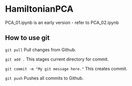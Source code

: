 # HamiltonianPCA
PCA_01.ipynb is an early version - refer to PCA_02.ipynb

## How to use git
`git pull`
Pull changes from Github.

`git add .`
This stages current directory for commit.

`git commit -m "My git message here."`
This creates commit.

`git push`
Pushes all commits to Github.
